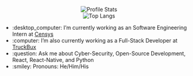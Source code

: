 <!--
**thehappydinoa/thehappydinoa** is a ✨ _special_ ✨ repository because its `README.md` (this file) appears on your GitHub profile.

Here are some ideas to get you started:

- 🔭 I’m currently working on ...
- 🌱 I’m currently learning ...
- 👯 I’m looking to collaborate on ...
- 🤔 I’m looking for help with ...
- 💬 Ask me about ...
- 📫 How to reach me: ...
- 😄 Pronouns: ...
- ⚡ Fun fact: ...
-->

<p align="center">
  <img alt="Profile Stats"
    src="https://github-readme-stats.vercel.app/api?username=thehappydinoa&count_private=true&show_icons=true&include_all_commits=true&line_height=27" />
  <br />
  <img alt="Top Langs"
    src="https://github-readme-stats.vercel.app/api/top-langs/?username=thehappydinoa&hide=css,typescript" />
</p>

<p align="center">
  <ul>
    <li>:desktop_computer: I’m currently working as an Software Engineering Intern at <a
        href="https://censys.io">Censys</a></li>
    <li>:computer: I’m also currently working as a Full-Stack Developer at <a href="https://truckbux.com">TruckBux</a>
    </li>
    <li>:question: Ask me about Cyber-Security, Open-Source Development, React, React-Native, and Python</li>
    <li>:smiley: Pronouns: He/Him/His</li>
    </li>
  </ul>
</p>
